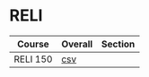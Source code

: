 # RELI

| Course | Overall | Section |
| ------ | ------- | ------- |
| RELI 150 | [csv](https://github.com/UCSD-Historical-Enrollment-Data/2024Spring/blob/main/overall/RELI%20150.csv) |  |
